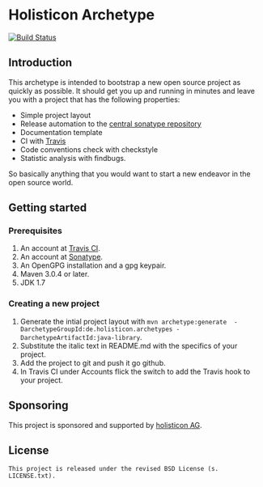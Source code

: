 # Holisticon Archetype
[![Build Status](https://secure.travis-ci.org/holisticon/java-library-archetype.png)](https://travis-ci.org/holisticon/java-library-archetype)
## Introduction
This archetype is intended to bootstrap a new open source project as quickly as possible.
It should get you up and running in minutes and leave you with a project that has the following properties:

*  Simple project layout
*  Release automation to the [central sonatype repository](https://oss.sonatype.org/)
*  Documentation template
*  CI with [Travis](https://travis-ci.org/)
*  Code conventions check with checkstyle
*  Statistic analysis with findbugs.

So basically anything that you would want to start a new endeavor in the open source world.

## Getting started
### Prerequisites
1. An account at [Travis CI](https://travis-ci.org/).
2. An account at [Sonatype](https://issues.sonatype.org).
3. An OpenGPG installation and a gpg keypair.
4. Maven 3.0.4 or later.
5. JDK 1.7

### Creating a new project
1. Generate the intial project layout with `mvn archetype:generate  -DarchetypeGroupId:de.holisticon.archetypes -DarchetypeArtifactId:java-library`.
2. Substitute the italic text in README.md with the specifics of your project.
3. Add the project to git and push it go github.
4. In Travis CI under Accounts flick the switch to add the Travis hook to your project.

## Sponsoring
This project is sponsored and supported by [holisticon AG](http://holisticon.de).

## License
    This project is released under the revised BSD License (s. LICENSE.txt).











